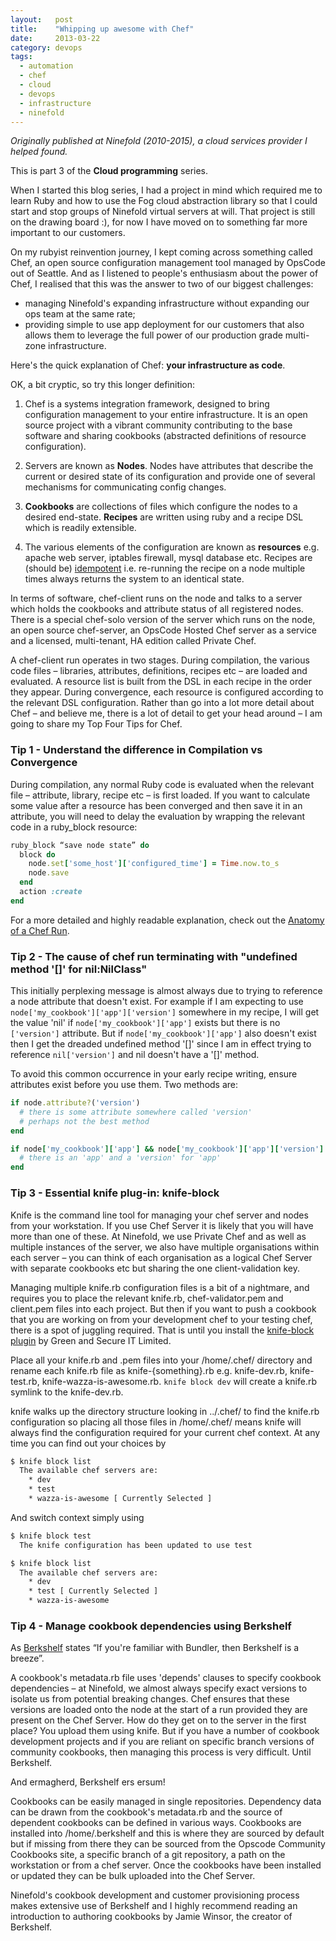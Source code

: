 ```yaml
---
layout:   post
title:    "Whipping up awesome with Chef"
date:     2013-03-22
category: devops
tags:
  - automation
  - chef
  - cloud
  - devops
  - infrastructure
  - ninefold
---
```


*Originally published at Ninefold (2010-2015), a cloud
services provider I helped found.*

This is part 3 of the **Cloud programming** series.

When I started this blog series, I had a project in mind which required
me to learn Ruby and how to use the Fog cloud abstraction library so
that I could start and stop groups of Ninefold virtual servers at will.
That project is still on the drawing board :), for now I have moved on to
something far more important to our customers.

On my rubyist reinvention journey, I kept coming across something called
Chef, an open source configuration management tool managed by OpsCode
out of Seattle.  And as I listened to people's enthusiasm about the
power of Chef, I realised that this was the answer to two of our biggest
challenges:

* managing Ninefold's expanding infrastructure without expanding our ops
  team at the same rate;
* providing simple to use app deployment for our customers that also
  allows them to leverage the full power of our production grade
  multi-zone infrastructure.

Here's the quick explanation of Chef: **your infrastructure as code**.

OK, a bit cryptic, so try this longer definition:

1. Chef is a systems integration framework, designed to bring configuration
management to your entire infrastructure. It is an open source project
with a vibrant community contributing to the base software and sharing
cookbooks (abstracted definitions of resource configuration).

1. Servers are known as **Nodes**. Nodes have attributes that describe the
current or desired state of its configuration and provide one of several
mechanisms for communicating config changes.

1. **Cookbooks** are collections of files which configure the nodes to a
desired end-state. **Recipes** are written using ruby and a recipe DSL which
is readily extensible.

1. The various elements of the configuration are known as **resources** e.g.
apache web server, iptables firewall, mysql database etc.  Recipes are (should be)
[idempotent](https://en.wikipedia.org/wiki/Idempotence#Computer_science_meaning)
i.e. re-running the recipe on a node multiple times always returns the system to
an identical state.

In terms of software, chef-client runs on the node and talks to a server
which holds the cookbooks and attribute status of all registered nodes.
There is a special chef-solo version of the server which runs on the
node, an open source chef-server, an OpsCode Hosted Chef server as a
service and a licensed, multi-tenant, HA edition called Private Chef.

A chef-client run operates in two stages. During compilation, the
various code files – libraries, attributes, definitions, recipes etc –
are loaded and evaluated. A resource list is built from the DSL in each
recipe in the order they appear. During convergence, each resource is
configured according to the relevant DSL configuration.
Rather than go into a lot more detail about Chef – and believe me, there
is a lot of detail to get your head around – I am going to share my Top
Four Tips for Chef.

### Tip 1 - Understand the difference in Compilation vs Convergence

During compilation, any normal Ruby code is evaluated when the relevant
file – attribute, library, recipe etc – is first loaded.  If you want to
calculate some value after a resource has been converged and then save
it in an attribute, you will need to delay the evaluation by wrapping
the relevant code in a ruby_block resource:

```ruby
ruby_block “save node state” do
  block do
    node.set['some_host']['configured_time'] = Time.now.to_s
    node.save
  end
  action :create
end
```

For a more detailed and highly readable explanation, check out the
[Anatomy of a Chef Run](https://docs.chef.io/chef_client.html).

### Tip 2 -  The cause of chef run terminating with "undefined method '[]' for nil:NilClass"

This initially perplexing message is almost always due to trying to
reference a node attribute that doesn't exist. For example if I am
expecting to use `node['my_cookbook']['app']['version']` somewhere in my
recipe, I will get the value 'nil' if `node['my_cookbook']['app']` exists
but there is no `['version']` attribute.  But if
`node['my_cookbook']['app']` also doesn't exist then I get the dreaded
undefined method '[]' since I am in effect trying to reference
`nil['version']` and nil doesn't have a '[]' method.

To avoid this common occurrence in your early recipe writing, ensure
attributes exist before you use them.  Two methods are:

```ruby
if node.attribute?('version')
  # there is some attribute somewhere called 'version'
  # perhaps not the best method
end

if node['my_cookbook']['app'] && node['my_cookbook']['app']['version']
  # there is an 'app' and a 'version' for 'app'
end
```

### Tip 3 -  Essential knife plug-in: knife-block

Knife is the command line tool for managing your chef server and nodes
from your workstation. If you use Chef Server it is likely that you will
have more than one of these.  At Ninefold, we use Private Chef and as
well as multiple instances of the server, we also have multiple
organisations within each server – you can think of each organisation as
a logical Chef Server with separate cookbooks etc but sharing the one
client-validation key.

Managing multiple knife.rb configuration files is a bit of a nightmare,
and requires you to place the relevant knife.rb, chef-validator.pem and
client.pem files into each project. But then if you want to push a
cookbook that you are working on from your development chef to your
testing chef, there is a spot of juggling required. That is until you
install the
[knife-block plugin](https://github.com/knife-block/knife-block)
by Green and Secure IT Limited.

Place all your knife.rb and .pem files into your /home/.chef/ directory
and rename each knife.rb file as knife-{something}.rb e.g. knife-dev.rb,
knife-test.rb, knife-wazza-is-awesome.rb. `knife block dev` will create
a knife.rb symlink to the knife-dev.rb.

knife walks up the directory structure looking in ../.chef/ to find the
knife.rb configuration so placing all those files in /home/.chef/ means
knife will always find the configuration required for your current chef
context.  At any time you can find out your choices by

```bash
$ knife block list
  The available chef servers are:
    * dev
    * test
    * wazza-is-awesome [ Currently Selected ]
```

And switch context simply using

```bash
$ knife block test
  The knife configuration has been updated to use test

$ knife block list
  The available chef servers are:
    * dev
    * test [ Currently Selected ]
    * wazza-is-awesome
```

### Tip 4 -  Manage cookbook dependencies using Berkshelf

As [Berkshelf](http://berkshelf.com) states “If you're familiar with Bundler, then
Berkshelf is a breeze”.

A cookbook's metadata.rb file uses 'depends' clauses to specify cookbook
dependencies – at Ninefold, we almost always specify exact versions to
isolate us from potential breaking changes. Chef ensures that these
versions are loaded onto the node at the start of a run provided they
are present on the Chef Server. How do they get on to the server in the
first place? You upload them using knife.  But if you have a number of
cookbook development projects and if you are reliant on specific branch
versions of community cookbooks, then managing this process is very
difficult. Until Berkshelf.

And ermagherd, Berkshelf ers ersum!

Cookbooks can be easily managed in single repositories. Dependency data
can be drawn from the cookbook's metadata.rb and the source of dependent
cookbooks can be defined in various ways. Cookbooks are installed into
/home/.berkshelf and this is where they are sourced by default but if
missing from there they can be sourced from the Opscode Community
Cookbooks site, a specific branch of a git repository, a path on the
workstation or from a chef server.  Once the cookbooks have been
installed or updated they can be bulk uploaded into the Chef Server.

Ninefold's cookbook development and customer provisioning process makes
extensive use of Berkshelf and I highly recommend reading an
introduction to authoring cookbooks by Jamie Winsor, the creator of
Berkshelf.
